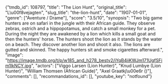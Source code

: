 {"tmdb_id": 108797, "title": "The Lion Hunt", "original_title": "L\u00f8vejagten", "slug_title": "the-lion-hunt", "date": "1907-01-01", "genre": ["Aventure / Drame"], "score": "3.5/10", "synopsis": "Two big game hunters are on safari in the jungle with their African guide. They observe zebras, ostrich and a hippopotamus, and catch a small monkey for a pet. During the night they are awakened by a lion which kills a small goat and then the hunters' horse. The hunters shoot the lion as it stands by the water on a beach. They discover another lion and shoot it also. The lions are gutted and skinned. The happy hunters sit and smoke cigarettes afterward.", "image": "https://image.tmdb.org/t/p/w185_and_h278_bestv2/iYqB4iiKWJm171UgfSFim1lkNCY.jpg", "actors": ["Viggo Larsen (Lion Hunter)", "Knud Lumbye (Lion Hunter)", "William Thomsen (African Guide)", "Axel Graatkj\u00e6r ()"], "comments": [], "recommandations_id": [], "youtube_key": "notfound"}